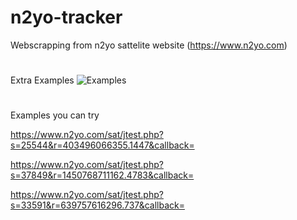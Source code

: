 # n2yo-tracker
Webscrapping from n2yo sattelite website (https://www.n2yo.com)
#
[^1]: Webscrape from the network by pressing f12 
![Webscrapping](https://github.com/Zhen-Shin/n2yo-tracker/assets/148989550/d6130fbd-1cb6-407f-b350-806880660692)
[^2]:
Extra Examples 
![Examples](https://github.com/Zhen-Shin/n2yo-tracker/assets/148989550/69068d88-85fa-40e0-8471-707eb1f7e21a)
[^1]: Extra Examples 
#
Examples you can try 
[^2]:
https://www.n2yo.com/sat/jtest.php?s=25544&r=403496066355.1447&callback=
[^2]:
https://www.n2yo.com/sat/jtest.php?s=37849&r=1450768711162.4783&callback=
[^2]:
https://www.n2yo.com/sat/jtest.php?s=33591&r=639757616296.737&callback=
